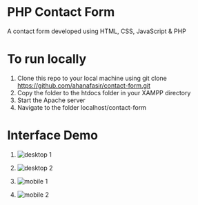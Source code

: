 # PHP Contact Form

A contact form developed using HTML, CSS, JavaScript &amp; PHP

# To run locally

1. Clone this repo to your local machine using git clone https://github.com/ahanafasir/contact-form.git
2. Copy the folder to the htdocs folder in your XAMPP directory
3. Start the Apache server
4. Navigate to the folder localhost/contact-form

# Interface Demo

1. ![desktop 1](https://github.com/ahanafasir/contact-form/assets/66160728/dec22a7b-901c-4cea-8b49-f22482fde592)

2. ![desktop 2](https://github.com/ahanafasir/contact-form/assets/66160728/dc3e8a8a-a641-4427-9954-0c7c15fd8091)

3. ![mobile 1](https://github.com/ahanafasir/contact-form/assets/66160728/f73049bc-0a93-4b93-80be-cdabdb052a58)

4. ![mobile 2](https://github.com/ahanafasir/contact-form/assets/66160728/a735bd19-f53d-4090-afd0-62c23fba5541)
